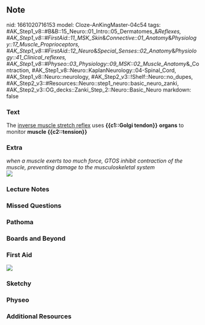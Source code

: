 ## Note
nid: 1661020716153
model: Cloze-AnKingMaster-04c54
tags: #AK_Step1_v8::#B&B::15_Neuro::01_Intro::05_Dermatomes_&_Reflexes, #AK_Step1_v8::#FirstAid::11_MSK_Skin_&_Connective::01_Anatomy_&_Physiology::17_Muscle_Proprioceptors, #AK_Step1_v8::#FirstAid::12_Neuro_&_Special_Senses::02_Anatomy_&_Physiology::41_Clinical_reflexes, #AK_Step1_v8::#Physeo::03_Physiology::09_MSK::02_Muscle_Anatomy_&_Contraction, #AK_Step1_v8::Neuro::KaplanNeurology::04-Spinal_Cord, #AK_Step1_v8::Neuro::neurology, #AK_Step2_v3::!Shelf::Neuro::no_dupes, #AK_Step2_v3::#Resources::Neuro::step1_neuro::basic_neuro_zanki, #AK_Step2_v3::OG_decks::Zanki_Step_2::Neuro::Basic_Neuro
markdown: false

### Text
<div>
  <div>
    The <u>inverse muscle stretch reflex</u> uses <b>{{c1::Golgi
    tendon}}</b> <b>organs</b> to monitor <b>muscle
    {{c2::tension}}</b>
  </div>
</div>

### Extra
<div>
  <i>when a muscle exerts too much force, GTOS inhibit contraction
  of the muscle, preventing damage to the musculoskeletal
  system</i>
</div><img src="paste-5424543695418.jpg">

### Lecture Notes


### Missed Questions


### Pathoma


### Boards and Beyond


### First Aid
<img src="tmpEVA7Fx.png">

### Sketchy


### Physeo


### Additional Resources

